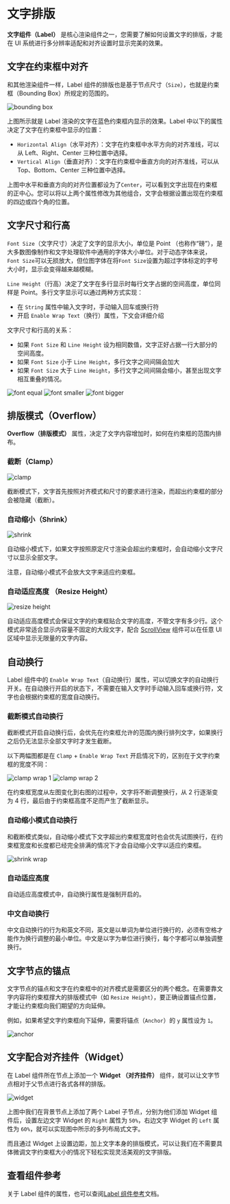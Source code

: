 # 文字排版

**文字组件（Label）** 是核心渲染组件之一，您需要了解如何设置文字的排版，才能在 UI 系统进行多分辨率适配和对齐设置时显示完美的效果。

## 文字在约束框中对齐

和其他渲染组件一样，Label 组件的排版也是基于节点尺寸（`Size`），也就是约束框（Bounding Box）所规定的范围的。

![bounding box](label-layout/label_in_boundingbox.jpg)

上图所示就是 Label 渲染的文字在蓝色约束框内显示的效果。Label 中以下的属性决定了文字在约束框中显示的位置：

- `Horizontal Align`（水平对齐）：文字在约束框中水平方向的对齐准线，可以从 Left、Right、Center 三种位置中选择。
- `Vertical Align`（垂直对齐）：文字在约束框中垂直方向的对齐准线，可以从 Top、Bottom、Center 三种位置中选择。

上图中水平和垂直方向的对齐位置都设为了`Center`，可以看到文字出现在约束框的正中心。您可以将以上两个属性修改为其他组合，文字会根据设置出现在约束框的四边或四个角的位置。

## 文字尺寸和行高

`Font Size`（文字尺寸）决定了文字的显示大小，单位是 Point （也称作“磅”），是大多数图像制作和文字处理软件中通用的字体大小单位。对于动态字体来说，`Font Size`可以无损放大，但位图字体在将`Font Size`设置为超过字体标定的字号大小时，显示会变得越来越模糊。

`Line Height`（行高）决定了文字在多行显示时每行文字占据的空间高度，单位同样是 Point。多行文字显示可以通过两种方式实现：

- 在 `String` 属性中输入文字时，手动输入回车或换行符
- 开启 `Enable Wrap Text`（换行）属性，下文会详细介绍

文字尺寸和行高的关系：

- 如果 `Font Size` 和 `Line Height` 设为相同数值，文字正好占据一行大部分的空间高度。
- 如果 `Font Size` 小于 `Line Height`，多行文字之间间隔会加大
- 如果 `Font Size` 大于 `Line Height`，多行文字之间间隔会缩小，甚至出现文字相互重叠的情况。

![font equal](label-layout/font_equal_line_height.jpg)  ![font smaller](label-layout/font_smaller.jpg)  ![font bigger](label-layout/font_bigger.jpg)

## 排版模式（Overflow）

**Overflow（排版模式）** 属性，决定了文字内容增加时，如何在约束框的范围内排布。

### 截断（Clamp）

![clamp](label-layout/clamp.jpg)

截断模式下，文字首先按照对齐模式和尺寸的要求进行渲染，而超出约束框的部分会被隐藏（截断）。

### 自动缩小（Shrink）

![shrink](label-layout/shrink.jpg)

自动缩小模式下，如果文字按照原定尺寸渲染会超出约束框时，会自动缩小文字尺寸以显示全部文字。

注意，自动缩小模式不会放大文字来适应约束框。

### 自动适应高度 （Resize Height）

![resize height](label-layout/resize_height.jpg)

自动适应高度模式会保证文字的约束框贴合文字的高度，不管文字有多少行。这个模式非常适合显示内容量不固定的大段文字，配合 [ScrollView](../components/scrollview.md) 组件可以在任意 UI 区域中显示无限量的文字内容。

## 自动换行

Label 组件中的 `Enable Wrap Text`（自动换行）属性，可以切换文字的自动换行开关。在自动换行开启的状态下，不需要在输入文字时手动输入回车或换行符，文字也会根据约束框的宽度自动换行。

### 截断模式自动换行

截断模式开启自动换行后，会优先在约束框允许的范围内换行排列文字，如果换行之后仍无法显示全部文字时才发生截断。

以下两幅图都是在 `Clamp` + `Enable Wrap Text` 开启情况下的，区别在于文字约束框的宽度不同：

![clamp wrap 1](label-layout/clamp_wrap1.jpg)  ![clamp wrap 2](label-layout/clamp_wrap2.jpg)

在约束框宽度从左图变化到右图的过程中，文字将不断调整换行，从 2 行逐渐变为 4 行，最后由于约束框高度不足而产生了截断显示。

### 自动缩小模式自动换行

和截断模式类似，自动缩小模式下文字超出约束框宽度时也会优先试图换行，在约束框宽度和长度都已经完全排满的情况下才会自动缩小文字以适应约束框。

![shrink wrap](label-layout/shrink_wrap.jpg)

### 自动适应高度

自动适应高度模式中，自动换行属性是强制开启的。

### 中文自动换行

中文自动换行的行为和英文不同，英文是以单词为单位进行换行的，必须有空格才能作为换行调整的最小单位。中文是以字为单位进行换行，每个字都可以单独调整换行。


## 文字节点的锚点

文字节点的锚点和文字在约束框中的对齐模式是需要区分的两个概念。在需要靠文字内容将约束框撑大的排版模式中（如 `Resize Height`），要正确设置锚点位置，才能让约束框向我们期望的方向延伸。

例如，如果希望文字约束框向下延伸，需要将锚点（`Anchor`）的 `y` 属性设为 `1`。

![anchor](label-layout/anchor.jpg)

## 文字配合对齐挂件（Widget）

在 Label 组件所在节点上添加一个 **Widget （对齐挂件）** 组件，就可以让文字节点相对于父节点进行各式各样的排版。

![widget](label-layout/widget.jpg)

上图中我们在背景节点上添加了两个 Label 子节点，分别为他们添加 Widget 组件后，设置左边文字 Widget 的 `Right` 属性为 `50%`，右边文字 Widget 的 `Left` 属性为 `60%`，就可以实现图中所示的多列布局式文字。

而且通过 Widget 上设置边距，加上文字本身的排版模式，可以让我们在不需要具体微调文字约束框大小的情况下轻松实现灵活美观的文字排版。


## 查看组件参考

关于 Label 组件的属性，也可以查阅[Label 组件参考](../components/label.md)文档。